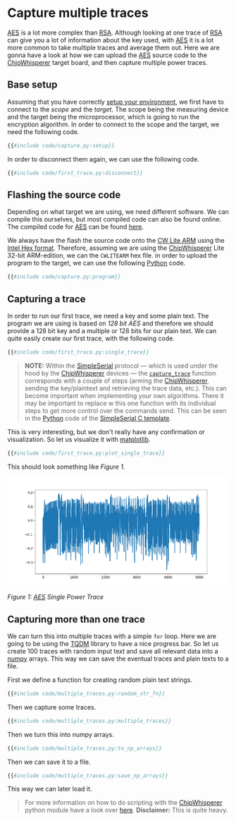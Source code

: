 # Capture multiple traces

[AES] is a lot more complex than [RSA]. Although looking at one trace of [RSA]
can give you a lot of information about the key used, with [AES] it is a lot
more common to take multiple traces and average them out. Here we are gonna have
a look at how we can upload the [AES] source code to the [ChipWhisperer] target
board, and then capture multiple power traces.

## Base setup

Assuming that you have correctly [setup your environment](../preparing.md), we
first have to connect to the *scope* and the *target*. The scope being the
measuring device and the target being the microprocessor, which is going to run
the encryption algorithm. In order to connect to the scope and the target, we
need the following code.

```python
{{#include code/capture.py:setup}}
```

In order to disconnect them again, we can use the following code.

```python
{{#include code/first_trace.py:disconnect}}
```

## Flashing the source code

Depending on what target we are using, we need different software. We can
compile this ourselves, but most compiled code can also be found online. The
compiled code for [AES] can be found
[here](https://github.com/newaetech/chipwhisperer/tree/develop/hardware/victims/firmware/simpleserial-aes).

We always have the flash the source code onto the [CW Lite ARM] using the [Intel
Hex format](https://en.wikipedia.org/wiki/Intel_HEX). Therefore, assuming we are
using the [ChipWhisperer] Lite 32-bit ARM-edition, we can the `CWLITEARM` hex file.
in order to upload the program to the target, we can use the following [Python]
code.

```python
{{#include code/capture.py:program}}
```

## Capturing a trace

In order to run our first trace, we need a key and some plain text. The program
we are using is based on _128 bit AES_ and therefore we should provide a
128 bit key and a multiple or 128 bits for our plain text. We can quite easily
create our first trace, with the following code.

```python
{{#include code/first_trace.py:single_trace}}
```

> **NOTE:** Within the [SimpleSerial] protocol &mdash; which is used under the
> hood by the [ChipWhisperer] devices &mdash; the
> [`capture_trace`](https://chipwhisperer.readthedocs.io/en/latest/api.html?highlight=capture_trace#chipwhisperer.capture_trace)
> function corresponds with a couple of steps (arming the [ChipWhisperer],
> sending the key/plaintext and retrieving the trace data, etc.). This can
> become important when implementing your own algorithms. There it may be
> important to replace w this one function with its individual steps to get more
> control over the commands send. This can be seen in the [Python] code of the
> [SimpleSerial C
> template](https://github.com/coastalwhite/simpleserial-c-template).

This is very interesting, but we don't really have any confirmation or
visualization. So let us visualize it with [matplotlib].

```python
{{#include code/first_trace.py:plot_single_trace}}
```

This should look something like _Figure 1_.

![AES Single Power Trace](../assets/aes_single_trace_plot.png)

_Figure 1: [AES] Single Power Trace_

## Capturing more than one trace

We can turn this into multiple traces with a simple `for` loop. Here we are
going to be using the [TQDM] library to have a nice progress bar. So let us
create 100 traces with random input text and save all relevant data into a
[numpy] arrays.  This way we can save the eventual traces and plain texts to a
file.

First we define a function for creating random plain text strings.

```python
{{#include code/multiple_traces.py:random_str_fn}}
```

Then we capture some traces.

```python
{{#include code/multiple_traces.py:multiple_traces}}
```

Then we turn this into numpy arrays.

```python
{{#include code/multiple_traces.py:to_np_arrays}}
```

Then we can save it to a file.

```python
{{#include code/multiple_traces.py:save_np_arrays}}
```

This way we can later load it.

> For more information on how to do scripting with the [ChipWhisperer] python
> module have a look over [here](https://wiki.newae.com/Making_Scripts).
> __Disclaimer:__ This is quite heavy.

[Python]: https://en.wikipedia.org/wiki/Python_(programming_language)
[C]: https://en.wikipedia.org/wiki/Python_(programming_language)
[RSA]: https://en.wikipedia.org/wiki/RSA_(cryptosystem)
[AES]: https://nl.wikipedia.org/wiki/Advanced_Encryption_Standard
[XOR]: https://en.wikipedia.org/wiki/Exclusive_or
[Rijndael block cipher]: https://nl.wikipedia.org/wiki/Advanced_Encryption_Standard
[Power analysis]: https://en.wikipedia.org/wiki/Power_analysis
[ChipWhisperer]: https://github.com/newaetech/chipwhisperer
[Side-Channel analysis]: https://en.wikipedia.org/wiki/Side-channel_attack
[TQDM]: https://github.com/tqdm/tqdm
[NumPy]: https://numpy.org/
[Ubuntu]: https://en.wikipedia.org/wiki/Ubuntu
[Debian]: https://en.wikipedia.org/wiki/Debian
[ArchLinux]: https://en.wikipedia.org/wiki/Arch_Linux
[Manjaro]: https://en.wikipedia.org/wiki/Manjaro
[matplotlib]: https://matplotlib.org/
[pip]: https://pypi.org/project/pip/
[make]: https://en.wikipedia.org/wiki/Make_(software)
[libusb]: https://en.wikipedia.org/wiki/Libusb
[SimpleSerial C Template]: https://github.com/coastalwhite/simpleserial-c-template
[SimpleSerial]: https://chipwhisperer.readthedocs.io/en/latest/simpleserial.html
[CW Lite ARM]: https://www.newae.com/products/NAE-CWLITE-ARM
[ARM toolchain]: https://developer.arm.com/tools-and-software/open-source-software/developer-tools/gnu-toolchain/gnu-rm/downloads
[Simple Power analysis]: https://en.wikipedia.org/wiki/Power_analysis#Simple_power_analysis
[Differential Power analysis]: https://en.wikipedia.org/wiki/Power_analysis#Differential_power_analysis
[injective]: https://en.wikipedia.org/wiki/Injective_function
[Rijndael S-Box]: https://en.wikipedia.org/wiki/Rijndael_S-box

